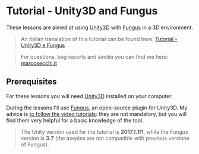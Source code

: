 # Tutorial - Unity3D and Fungus

These lessons are aimed at using [Unity3D](https://unity3d.com/) with [Fungus](http://fungusgames.com/) in a 3D environment.

> An italian translation of this tutorial can be found here: [Tutorial - Unity3D e Fungus](https://tech.io/playgrounds/10655/tutorial-unity3d-e-fungus-pickups/)

>For questions, bug reports and _similia_ you can find me here: [marcosecchi.it](http://marcosecchi.it)

## Prerequisites

For these lessons you will need [Unity3D](https://store.unity.com/?_ga=2.175184613.639057983.1511186465-253114653.1489499620) installed on your computer.

During the lessons I'll use [Fungus](http://fungusgames.com/), an open-source plugin for Unity3D. My advice is [to follow the video tutorials](http://fungusdocs.snozbot.com/tutorial_videos.html): they are not mandatory, but you will find them very helpful for a basic knowledge of the tool.

> The Unity version used for the tutorial is **2017.1.1f1**, while the Fungus version is **3.7** (the axeples are not compatible with previous versione of Fungus).


